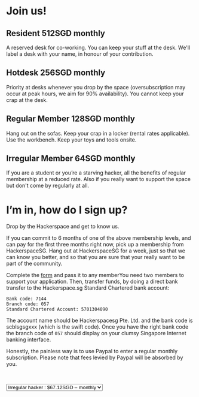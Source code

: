 # Join us!

## Resident 512SGD monthly

A reserved desk for co-working. You can keep your stuff at the desk.  We'll
label a desk with your name, in honour of your contribution.

## Hotdesk 256SGD monthly

Priority at desks whenever you drop by the space (oversubscription may occur at
peak hours, we aim for 90% availability). You cannot keep your crap at the
desk.

## Regular Member 128SGD monthly

Hang out on the sofas. Keep your crap in a locker (rental rates applicable).
Use the workbench. Keep your toys and tools onsite.

## Irregular Member 64SGD monthly

If you are a student or you’re a starving hacker, all the benefits of regular
membership at a reduced rate. Also if you really want to support the space but
don't come by regularly at all.

# I’m in, how do I sign up?

Drop by the Hackerspace and get to know us.

If you can commit to 6 months of one of the above membership levels, and can
pay for the first three months right now, pick up a membership from
HackerspaceSG. Hang out at HackerspaceSG for a week, just so that we can know
you better, and so that you are sure that your really want to be part of the
community.

Complete the <a href="/membership/MembershipAgreement.pdf"
target="_blank">form</a> and pass it to any memberYou need two members to
support your application.  Then, transfer funds, by doing a direct bank
transfer to the Hackerspace.sg Standard Chartered bank account:

	Bank code: 7144
	Branch code: 057
	Standard Chartered Account: 5701304090

The account name should be Hackerspacesg Pte. Ltd. and the bank code is
scblsgsgxxx (which is the swift code). Once you have the right bank code the
branch code of `057` should display on your clumsy Singapore Internet banking
interface.

Honestly, the painless way is to use Paypal to enter a regular monthly
subscription.  Please note that fees levied by Paypal will be absorbed by you.

<form action="https://www.paypal.com/cgi-bin/webscr" method="post"><input type="hidden" name="cmd" value="_s-xclick"><br>
<input type="hidden" name="hosted_button_id" value="6YY74YT8UKT9E"><p></p>
<select name="os0">
<option value="Irregular">Irregular hacker : $67.12SGD – monthly</option>
<option value="Regular">Regular : $133.72SGD – monthly</option>
<option value="Hotdesker">Hotdesker : $266.91SGD – monthly</option>
<option value="Resident">Resident : $533.30SGD – monthly</option>
<p><input type="hidden" name="currency_code" value="SGD"><br>
<input type="image" alt="PayPal — The safer, easier way to pay online." name="submit" src="https://www.paypalobjects.com/en_GB/SG/i/btn/btn_subscribeCC_LG.gif"><br>
</form>

We reserve the right to reject membership applications for any reason.

## Organizational Form

We intend to operate like a non-profit, but will incorporate as an LLP or Pte Ltd for convenience.

All finances will be transparently disclosed to the membership.

We intend to operate with a small profit margin.

Any operating surplus will not be distributed to partners or members, but will
be directed at activities approved by the hackerspace.sg board of directors.
Current plans for any operating surplus include plans to half the membership
fees and also to rent a bigger space.
